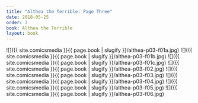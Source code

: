 ```yaml
---
title: "Althea the Terrible: Page Three"
date: 2018-05-25
order: 3
book: Althea the Terrible
layout: book
---
```

![]({{ site.comicsmedia }}{{ page.book | slugify }}/althea-p03-f01a.jpg)
![]({{ site.comicsmedia }}{{ page.book | slugify }}/althea-p03-f01b.jpg)
![]({{ site.comicsmedia }}{{ page.book | slugify }}/althea-p03-f01c.jpg)
![]({{ site.comicsmedia }}{{ page.book | slugify }}/althea-p03-f02.jpg)
![]({{ site.comicsmedia }}{{ page.book | slugify }}/althea-p03-f03.jpg)
![]({{ site.comicsmedia }}{{ page.book | slugify }}/althea-p03-f04.jpg)
![]({{ site.comicsmedia }}{{ page.book | slugify }}/althea-p03-f05.jpg)
![]({{ site.comicsmedia }}{{ page.book | slugify }}/althea-p03-f06.jpg)